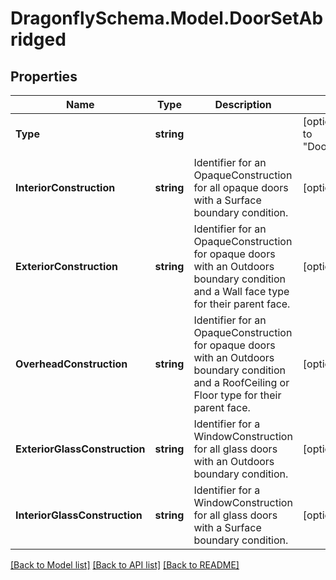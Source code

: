 
# DragonflySchema.Model.DoorSetAbridged

## Properties

Name | Type | Description | Notes
------------ | ------------- | ------------- | -------------
**Type** | **string** |  | [optional] [default to "DoorSetAbridged"]
**InteriorConstruction** | **string** | Identifier for an OpaqueConstruction for all opaque doors with a Surface boundary condition. | [optional] 
**ExteriorConstruction** | **string** | Identifier for an OpaqueConstruction for opaque doors with an Outdoors boundary condition and a Wall face type for their parent face. | [optional] 
**OverheadConstruction** | **string** | Identifier for an OpaqueConstruction for opaque doors with an Outdoors boundary condition and a RoofCeiling or Floor type for their parent face. | [optional] 
**ExteriorGlassConstruction** | **string** | Identifier for a WindowConstruction for all glass doors with an Outdoors boundary condition. | [optional] 
**InteriorGlassConstruction** | **string** | Identifier for a WindowConstruction for all glass doors with a Surface boundary condition. | [optional] 

[[Back to Model list]](../README.md#documentation-for-models)
[[Back to API list]](../README.md#documentation-for-api-endpoints)
[[Back to README]](../README.md)

